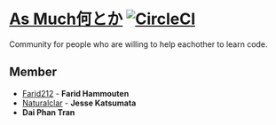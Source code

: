 # [As Much何とか](https://www.asmuch.xyz) [![CircleCI](https://circleci.com/gh/asmuch/asmuch.svg?style=shield)](https://circleci.com/gh/asmuch/asmuch)

Community for people who are willing to help eachother to learn code.


## Member
- [Farid212](https://github.com/Farid212) - **Farid Hammouten**
- [Naturalclar](https://github.com/Naturalclar) - **Jesse Katsumata**
- **Dai Phan Tran**
